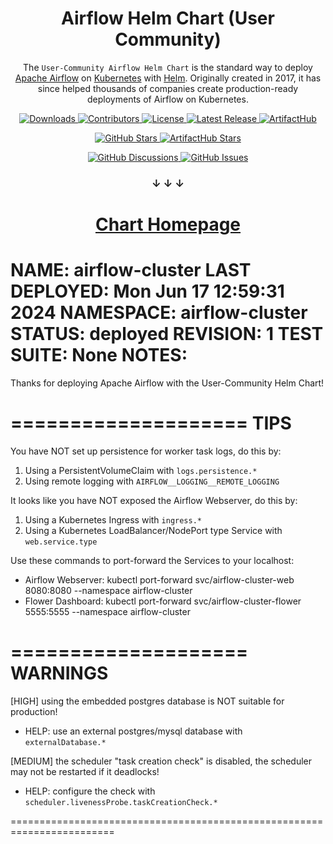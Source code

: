<h1 align="center">Airflow Helm Chart (User Community)</h1>

<p align="center">
  The <code>User-Community Airflow Helm Chart</code> is the standard way to deploy <a href="https://airflow.apache.org/">Apache Airflow</a> on <a href="https://kubernetes.io/">Kubernetes</a> with <a href="https://helm.sh/">Helm</a>.
  Originally created in 2017, it has since helped thousands of companies create production-ready deployments of Airflow on Kubernetes.
</p>

<p align="center">
  <a href="https://github.com/airflow-helm/charts/releases">
    <img alt="Downloads" src="https://img.shields.io/github/downloads/airflow-helm/charts/total?style=flat-square&color=28a745">
  </a>
  <a href="https://github.com/airflow-helm/charts/graphs/contributors">
    <img alt="Contributors" src="https://img.shields.io/github/contributors/airflow-helm/charts?style=flat-square&color=28a745">
  </a>
  <a href="https://github.com/airflow-helm/charts/blob/main/LICENSE">
    <img alt="License" src="https://img.shields.io/github/license/airflow-helm/charts?style=flat-square&color=28a745">
  </a>
  <a href="https://github.com/airflow-helm/charts/releases">
    <img alt="Latest Release" src="https://img.shields.io/github/v/release/airflow-helm/charts?style=flat-square&color=6f42c1&label=latest%20release">
  </a>
  <a href="https://artifacthub.io/packages/helm/airflow-helm/airflow">
    <img alt="ArtifactHub" src="https://img.shields.io/static/v1?style=flat-square&color=417598&logo=artifacthub&label=ArtifactHub&message=airflow-helm">
  </a>
</p>

<p align="center">
  <a href="https://github.com/airflow-helm/charts/stargazers">
    <img alt="GitHub Stars" src="https://img.shields.io/github/stars/airflow-helm/charts?style=for-the-badge&color=ffcb2f&label=Support%20with%20%E2%AD%90%20on%20GitHub">
  </a>
  <a href="https://artifacthub.io/packages/helm/airflow-helm/airflow">
    <img alt="ArtifactHub Stars" src="https://img.shields.io/badge/dynamic/json?style=for-the-badge&color=ffcb2f&label=Support%20with%20%E2%AD%90%20on%20ArtifactHub&query=stars&url=https://artifacthub.io/api/v1/packages/af52c9e8-afa6-4443-952f-3d4d17e3be35/stars">
  </a>
</p>

<p align="center">
  <a href="https://github.com/airflow-helm/charts/discussions">
    <img alt="GitHub Discussions" src="https://img.shields.io/github/discussions/airflow-helm/charts?style=for-the-badge&color=17a2b8&label=Start%20a%20Discussion">
  </a>
  <a href="https://github.com/airflow-helm/charts/issues/new/choose">
    <img alt="GitHub Issues" src="https://img.shields.io/github/issues/airflow-helm/charts?style=for-the-badge&color=17a2b8&label=Open%20an%20Issue">
  </a>
</p>

<h3 align="center">↓ ↓ ↓</h3>

<h1 align="center"><a href="https://github.com/airflow-helm/charts/tree/main/charts/airflow">Chart Homepage</a></h1>



NAME: airflow-cluster
LAST DEPLOYED: Mon Jun 17 12:59:31 2024
NAMESPACE: airflow-cluster
STATUS: deployed
REVISION: 1
TEST SUITE: None
NOTES:
========================================================================
Thanks for deploying Apache Airflow with the User-Community Helm Chart!

====================
        TIPS
====================

You have NOT set up persistence for worker task logs, do this by:
  1. Using a PersistentVolumeClaim with `logs.persistence.*`
  2. Using remote logging with `AIRFLOW__LOGGING__REMOTE_LOGGING`

It looks like you have NOT exposed the Airflow Webserver, do this by:
  1. Using a Kubernetes Ingress with `ingress.*`
  2. Using a Kubernetes LoadBalancer/NodePort type Service with `web.service.type`

Use these commands to port-forward the Services to your localhost:
  * Airflow Webserver:  kubectl port-forward svc/airflow-cluster-web 8080:8080 --namespace airflow-cluster
  * Flower Dashboard:   kubectl port-forward svc/airflow-cluster-flower 5555:5555 --namespace airflow-cluster

====================
      WARNINGS
====================
[HIGH] using the embedded postgres database is NOT suitable for production!
  * HELP: use an external postgres/mysql database with `externalDatabase.*`

[MEDIUM] the scheduler "task creation check" is disabled, the scheduler may not be restarted if it deadlocks!
  * HELP: configure the check with `scheduler.livenessProbe.taskCreationCheck.*`

========================================================================